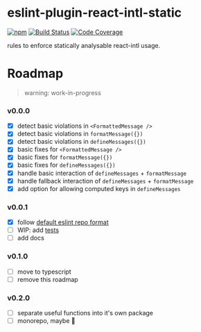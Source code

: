 # eslint-plugin-react-intl-static
[![npm](https://img.shields.io/npm/v/eslint-plugin-react-intl-static)](https://www.npmjs.com/package/eslint-plugin-react-intl-static)
[![Build Status](https://travis-ci.com/leonardodino/eslint-plugin-react-intl-static.svg?branch=master)](https://travis-ci.com/leonardodino/eslint-plugin-react-intl-static)
[![Code Coverage](https://badgen.net/codecov/c/github/leonardodino/eslint-plugin-react-intl-static)](https://codecov.io/gh/leonardodino/eslint-plugin-react-intl-static)

rules to enforce statically analysable react-intl usage.

# Roadmap
> warning: work-in-progress

### v0.0.0
- [x] detect basic violations in `<FormattedMessage />`
- [x] detect basic violations in `formatMessage({})`
- [x] detect basic violations in `defineMessages({})`
- [x] basic fixes for `<FormattedMessage />`
- [x] basic fixes for `formatMessage({})`
- [x] basic fixes for `defineMessages({})`
- [x] handle basic interaction of `defineMessages` + `formatMessage`
- [x] handle fallback interaction of `defineMessages` + `formatMessage`
- [x] add option for allowing computed keys in `defineMessages`

### v0.0.1
- [x] follow [default eslint repo format](https://github.com/eslint/generator-eslint)
- [ ] WIP: add [tests](https://eslint.org/docs/developer-guide/nodejs-api#ruletester)
- [ ] add docs

### v0.1.0
- [ ] move to typescript
- [ ] remove this roadmap

### v0.2.0
- [ ] separate useful functions into it's own package
- [ ] monorepo, maybe :thinking:
